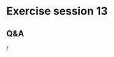 # Exercise session 13

<!--
-   See `/project/project_465000644/slides/HPE/Exercises.pdf` for the exercises.

-   Material for the IO exercises is in 
    `/project/project_465000644/exercises/HPE/day4/VH1-io`.

    And of course you can continue on previous exercises.

-   Permanent archive on LUMI:

    -   Exercise notes in `/appl/local/training/4day-20231003/files/LUMI-4day-20231003-Exercises_HPE.pdf`

    -   Exercises as bizp2-compressed tar file in
        `/appl/local/training/4day-20231003/files/LUMI-4day-20231003-Exercises_HPE.tar.bz2`

    -   Exercises as uncompressed tar file in
        `/appl/local/training/4day-20231003/files/LUMI-4day-20231003-Exercises_HPE.tar`
-->

## Q&A

/
